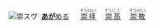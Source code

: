<kbd><img src="lv1.svg" width="2" height="24"><img src="https://glyphwiki.org/glyph/u5d07.svg" width="24" height="24" alt="崇"></kbd><kbd>スウ゚</div></kbd> <img src="lv1.svg">[**あが**める](https://jisho.org/search/崇める)　 <img src="lv0.svg">[<ruby>崇拝<rt>すう/はい\\</rt></ruby>](https://jisho.org/search/崇拝)</ins>　<img src="lv1.svg">[<ruby>崇高<rt>すう/こう⁻</rt></ruby>](https://jisho.org/search/崇高)　<img src="lv2.svg">[<ruby>崇敬<rt>すう/けい\\</rt></ruby>](https://jisho.org/search/崇敬)



